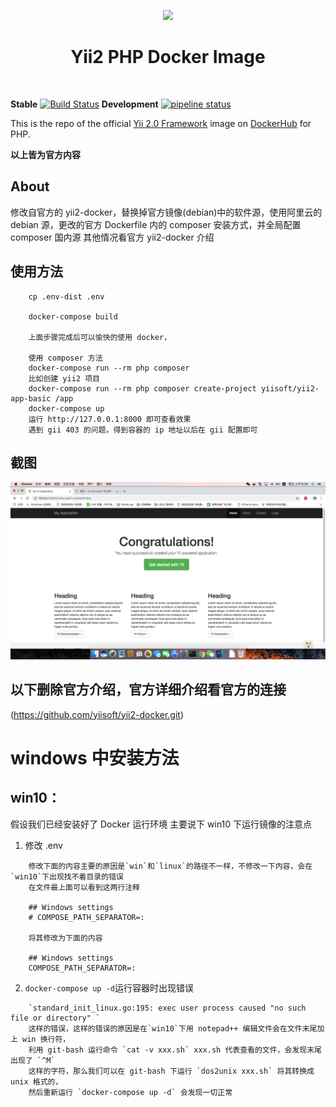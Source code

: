 <p align="center">
    <a href="https://www.docker.com/" target="_blank">
        <img src="https://www.docker.com/sites/default/files/mono_vertical_large.png" height="100px">
    </a>
    <h1 align="center">Yii2 PHP Docker Image</h1>
    <br>
</p>

**Stable**
[![Build Status](https://travis-ci.org/yiisoft/yii2-docker.svg?branch=master)](https://travis-ci.org/yiisoft/yii2-docker)
**Development**
[![pipeline status](https://gitlab.com/yiisoft/yii2-docker/badges/master/pipeline.svg)](https://gitlab.com/yiisoft/yii2-docker/commits/master)


This is the repo of the official [Yii 2.0 Framework](http://www.yiiframework.com/) image on [DockerHub](https://hub.docker.com/r/yiisoftware/yii2-php/) for PHP.

**以上皆为官方内容**

## About

修改自官方的 yii2-docker，替换掉官方镜像(debian)中的软件源，使用阿里云的 debian 源，更改的官方 Dockerfile 内的 composer 安装方式，并全局配置 composer 国内源
其他情况看官方 yii2-docker 介绍

## 使用方法
```
    cp .env-dist .env
    
    docker-compose build
    
    上面步骤完成后可以愉快的使用 docker，
    
    使用 composer 方法
    docker-compose run --rm php composer
    比如创建 yii2 项目
    docker-compose run --rm php composer create-project yiisoft/yii2-app-basic /app
    docker-compose up
    运行 http://127.0.0.1:8000 即可查看效果
    遇到 gii 403 的问题，得到容器的 ip 地址以后在 gii 配置即可
```
## 截图
![运行情况](/images/docker.png)

## 以下删除官方介绍，官方详细介绍看官方的连接

(https://github.com/yiisoft/yii2-docker.git)

# windows 中安装方法 
## win10：

假设我们已经安装好了 Docker 运行环境
主要说下 win10 下运行镜像的注意点

1. 修改 .env 
```
	修改下面的内容主要的原因是`win`和`linux`的路径不一样，不修改一下内容，会在`win10`下出现找不着目录的错误
	在文件最上面可以看到这两行注释

	## Windows settings
	# COMPOSE_PATH_SEPARATOR=:

	将其修改为下面的内容

	## Windows settings
	COMPOSE_PATH_SEPARATOR=:
```

2. `docker-compose up -d`运行容器时出现错误
```
	`standard_init_linux.go:195: exec user process caused "no such file or directory" `
	这样的错误，这样的错误的原因是在`win10`下用 notepad++ 编辑文件会在文件末尾加上 win 换行符，	
	利用 git-bash 运行命令 `cat -v xxx.sh` xxx.sh 代表查看的文件，会发现末尾出现了 `^M`
 	这样的字符，那么我们可以在 git-bash 下运行 `dos2unix xxx.sh` 将其转换成 unix 格式的，
 	然后重新运行 `docker-compose up -d` 会发现一切正常

```
